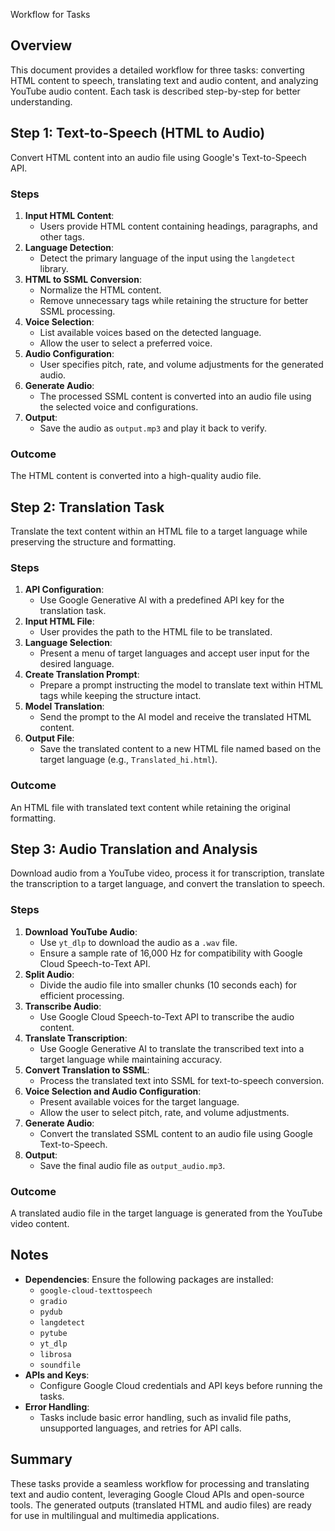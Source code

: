 Workflow for Tasks

## Overview
This document provides a detailed workflow for three tasks: converting HTML content to speech, translating text and audio content, and analyzing YouTube audio content. Each task is described step-by-step for better understanding.


## Step 1: Text-to-Speech (HTML to Audio)
Convert HTML content into an audio file using Google's Text-to-Speech API.

### Steps
1. **Input HTML Content**:
   - Users provide HTML content containing headings, paragraphs, and other tags.
2. **Language Detection**:
   - Detect the primary language of the input using the `langdetect` library.
3. **HTML to SSML Conversion**:
   - Normalize the HTML content.
   - Remove unnecessary tags while retaining the structure for better SSML processing.
4. **Voice Selection**:
   - List available voices based on the detected language.
   - Allow the user to select a preferred voice.
5. **Audio Configuration**:
   - User specifies pitch, rate, and volume adjustments for the generated audio.
6. **Generate Audio**:
   - The processed SSML content is converted into an audio file using the selected voice and configurations.
7. **Output**:
   - Save the audio as `output.mp3` and play it back to verify.

### Outcome
The HTML content is converted into a high-quality audio file.

## Step 2: Translation Task
Translate the text content within an HTML file to a target language while preserving the structure and formatting.

### Steps
1. **API Configuration**:
   - Use Google Generative AI with a predefined API key for the translation task.
2. **Input HTML File**:
   - User provides the path to the HTML file to be translated.
3. **Language Selection**:
   - Present a menu of target languages and accept user input for the desired language.
4. **Create Translation Prompt**:
   - Prepare a prompt instructing the model to translate text within HTML tags while keeping the structure intact.
5. **Model Translation**:
   - Send the prompt to the AI model and receive the translated HTML content.
6. **Output File**:
   - Save the translated content to a new HTML file named based on the target language (e.g., `Translated_hi.html`).

### Outcome
An HTML file with translated text content while retaining the original formatting.


## Step 3: Audio Translation and Analysis
Download audio from a YouTube video, process it for transcription, translate the transcription to a target language, and convert the translation to speech.

### Steps
1. **Download YouTube Audio**:
   - Use `yt_dlp` to download the audio as a `.wav` file.
   - Ensure a sample rate of 16,000 Hz for compatibility with Google Cloud Speech-to-Text API.
2. **Split Audio**:
   - Divide the audio file into smaller chunks (10 seconds each) for efficient processing.
3. **Transcribe Audio**:
   - Use Google Cloud Speech-to-Text API to transcribe the audio content.
4. **Translate Transcription**:
   - Use Google Generative AI to translate the transcribed text into a target language while maintaining accuracy.
5. **Convert Translation to SSML**:
   - Process the translated text into SSML for text-to-speech conversion.
6. **Voice Selection and Audio Configuration**:
   - Present available voices for the target language.
   - Allow the user to select pitch, rate, and volume adjustments.
7. **Generate Audio**:
   - Convert the translated SSML content to an audio file using Google Text-to-Speech.
8. **Output**:
   - Save the final audio file as `output_audio.mp3`.

### Outcome
A translated audio file in the target language is generated from the YouTube video content.


## Notes
- **Dependencies**: Ensure the following packages are installed:
  - `google-cloud-texttospeech`
  - `gradio`
  - `pydub`
  - `langdetect`
  - `pytube`
  - `yt_dlp`
  - `librosa`
  - `soundfile`
- **APIs and Keys**:
  - Configure Google Cloud credentials and API keys before running the tasks.
- **Error Handling**:
  - Tasks include basic error handling, such as invalid file paths, unsupported languages, and retries for API calls.


## Summary
These tasks provide a seamless workflow for processing and translating text and audio content, leveraging Google Cloud APIs and open-source tools. The generated outputs (translated HTML and audio files) are ready for use in multilingual and multimedia applications.



